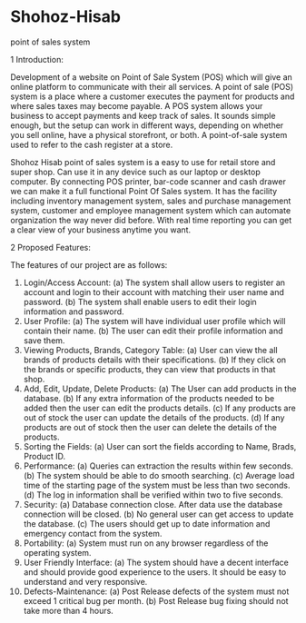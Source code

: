 # Shohoz-Hisab
point of sales system


1 Introduction:

Development of a website on Point of Sale System (POS) which will give an online platform to
communicate with their all services. A point of sale (POS) system is a place where a customer executes the
payment for products and where sales taxes may become payable. A POS system allows your business to accept
payments and keep track of sales. It sounds simple enough, but the setup can work in different ways, depending
on whether you sell online, have a physical storefront, or both. A point-of-sale system used to refer to the cash
register at a store.

Shohoz Hisab point of sales system is a easy to use for retail store and super shop. Can use it in any device such
as our laptop or desktop computer. By connecting POS printer, bar-code scanner and cash drawer we can make
it a full functional Point Of Sales system. It has the facility including inventory management system, sales and
purchase management system, customer and employee management system which can automate organization
the way never did before. With real time reporting you can get a clear view of your business anytime you want.

2 Proposed Features:

The features of our project are as follows:
1. Login/Access Account:
(a) The system shall allow users to register an account and login to their account with matching their
user name and password.
(b) The system shall enable users to edit their login information and password.
2. User Profile:
(a) The system will have individual user profile which will contain their name.
(b) The user can edit their profile information and save them.
3. Viewing Products, Brands, Category Table:
(a) User can view the all brands of products details with their specifications.
(b) If they click on the brands or specific products, they can view that products in that shop.
4. Add, Edit, Update, Delete Products:
(a) The User can add products in the database.
(b) If any extra information of the products needed to be added then the user can edit the products
details.
(c) If any products are out of stock the user can update the details of the products.
(d) If any products are out of stock then the user can delete the details of the products.
5. Sorting the Fields:
(a) User can sort the fields according to Name, Brads, Product ID.
6. Performance:
(a) Queries can extraction the results within few seconds.
(b) The system should be able to do smooth searching.
(c) Average load time of the starting page of the system must be less than two seconds.
(d) The log in information shall be verified within two to five seconds.
7. Security:
(a) Database connection close. After data use the database connection will be closed.
(b) No general user can get access to update the database.
(c) The users should get up to date information and emergency contact from the system.
8. Portability:
(a) System must run on any browser regardless of the operating system.
9. User Friendly Interface:
(a) The system should have a decent interface and should provide good experience to the users. It should
be easy to understand and very responsive.
10. Defects-Maintenance:
(a) Post Release defects of the system must not exceed 1 critical bug per month.
(b) Post Release bug fixing should not take more than 4 hours.
